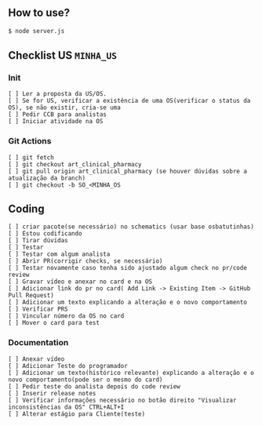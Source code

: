 ## How to use?
```bash
$ node server.js
```

## Checklist US ```MINHA_US```


### Init
	[ ] Ler a proposta da US/OS.
	[ ] Se for US, verificar a existência de uma OS(verificar o status da OS), se não existir, cria-se uma	
	[ ] Pedir CCB para analistas	
	[ ] Iniciar atividade na OS	


### Git Actions
	[ ] git fetch	
	[ ] git checkout art_clinical_pharmacy	
	[ ] git pull origin art_clinical_pharmacy (se houver dúvidas sobre a atualização da branch)	
	[ ] git checkout -b SO_<MINHA_OS


## Coding
	[ ] criar pacote(se necessário) no schematics (usar base osbatutinhas)
	[ ] Estou codificando
	[ ] Tirar dúvidas
	[ ] Testar
	[ ] Testar com algum analista
	[ ] Abrir PR(corrigir checks, se necessário)
	[ ] Testar novamente caso tenha sido ajustado algum check no pr/code review
	[ ] Gravar vídeo e anexar no card e na OS
	[ ] Adicionar link do pr no card( Add Link -> Existing Item -> GitHub Pull Request)
	[ ] Adicionar um texto explicando a alteração e o novo comportamento
	[ ] Verificar PRS
	[ ] Vincular número da OS no card
	[ ] Mover o card para test
	
### Documentation

	[ ] Anexar vídeo
	[ ] Adicionar Teste do programador
	[ ] Adicionar um texto(histórico relevante) explicando a alteração e o novo comportamento(pode ser o mesmo do card)
	[ ] Pedir teste do analista depois do code review
	[ ] Inserir release notes
	[ ] Verificar informações necessário no botão direito "Visualizar inconsistências da OS" CTRL+ALT+I
	[ ] Alterar estágio para Cliente(teste)
